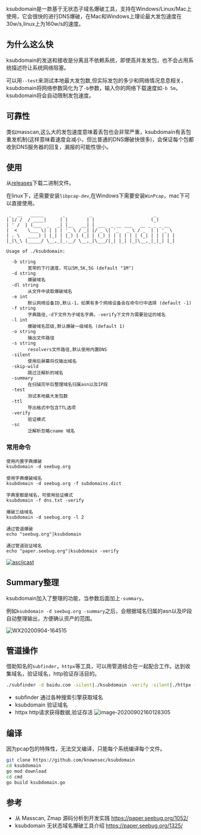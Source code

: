 ksubdomain是一款基于无状态子域名爆破工具，支持在Windows/Linux/Mac上使用，它会很快的进行DNS爆破，在Mac和Windows上理论最大发包速度在30w/s,linux上为160w/s的速度。
## 为什么这么快
ksubdomain的发送和接收是分离且不依赖系统，即使高并发发包，也不会占用系统描述符让系统网络阻塞。

可以用`--test`来测试本地最大发包数,但实际发包的多少和网络情况息息相关，ksubdomain将网络参数简化为了`-b`参数，输入你的网络下载速度如`-b 5m`，ksubdomain将会自动限制发包速度。
## 可靠性
类似masscan,这么大的发包速度意味着丢包也会非常严重，ksubdomain有丢包重发机制(这样意味着速度会减小，但比普通的DNS爆破快很多)，会保证每个包都收到DNS服务器的回复，漏报的可能性很小。

## 使用
从[releases](https://github.com/knownsec/ksubdomain/releases "releases")下载二进制文件。 

在linux下，还需要安装`libpcap-dev`,在Windows下需要安装`WinPcap`，mac下可以直接使用。
```
 _  __   _____       _         _                       _
| |/ /  / ____|     | |       | |                     (_)
| ' /  | (___  _   _| |__   __| | ___  _ __ ___   __ _ _ _ __
|  <    \___ \| | | | '_ \ / _| |/ _ \| '_   _ \ / _  | | '_ \
| . \   ____) | |_| | |_) | (_| | (_) | | | | | | (_| | | | | |
|_|\_\ |_____/ \__,_|_.__/ \__,_|\___/|_| |_| |_|\__,_|_|_| |_|

Usage of ./ksubdomain:

  -b string
        宽带的下行速度，可以5M,5K,5G (default "1M")
  -d string
        爆破域名
  -dl string
        从文件中读取爆破域名
  -e int
        默认网络设备ID,默认-1，如果有多个网络设备会在命令行中选择 (default -1)
  -f string
        字典路径,-d下文件为子域名字典，-verify下文件为需要验证的域名
  -l int
        爆破域名层级,默认爆破一级域名 (default 1)
  -o string
        输出文件路径
  -s string
        resolvers文件路径,默认使用内置DNS
  -silent
        使用后屏幕将仅输出域名
  -skip-wild
        跳过泛解析的域名
  -summary
        在扫描完毕后整理域名归属asn以及IP段
  -test
        测试本地最大发包数
  -ttl
        导出格式中包含TTL选项
  -verify
        验证模式
  -sc
        泛解析忽略cname 域名 
```
### 常用命令
```
使用内置字典爆破
ksubdomain -d seebug.org

使用字典爆破域名
ksubdomain -d seebug.org -f subdomains.dict

字典里都是域名，可使用验证模式
ksubdomain -f dns.txt -verify

爆破三级域名
ksubdomain -d seebug.org -l 2

通过管道爆破
echo "seebug.org"|ksubdomain

通过管道验证域名
echo "paper.seebug.org"|ksubdomain -verify
```
[![asciicast](https://asciinema.org/a/356138.svg)](https://asciinema.org/a/356138)
## Summary整理
ksubdomain加入了整理的功能，当参数后面加上`-summary`。

例如`ksubdomain -d seebug.org -summary`之后，会根据域名归属的asn以及IP段自动整理输出，方便确认资产的范围。

![WX20200904-164515](./images/WX20200904-164515.png)


## 管道操作
借助知名的`subfinder`，`httpx`等工具，可以用管道结合在一起配合工作。达到收集域名，验证域名，http验证存活目的。
```bash
./subfinder -d baidu.com -silent|./ksubdomain -verify -silent|./httpx -title -content-length -status-code
```
- subfinder 通过各种搜索引擎获取域名
- ksubdomain 验证域名
- httpx http请求获得数据,验证存活
![image-20200902160128305](./images/image-20200902160128305.png)

## 编译
因为pcap包的特殊性，无法交叉编译，只能每个系统编译每个文件。
```bash
git clone https://github.com/knownsec/ksubdomain
cd ksubdomain
go mod download
cd cmd
go build ksubdomain.go
```
## 参考
- 从 Masscan, Zmap 源码分析到开发实践 <https://paper.seebug.org/1052/>
- ksubdomain 无状态域名爆破工具介绍 <https://paper.seebug.org/1325/>